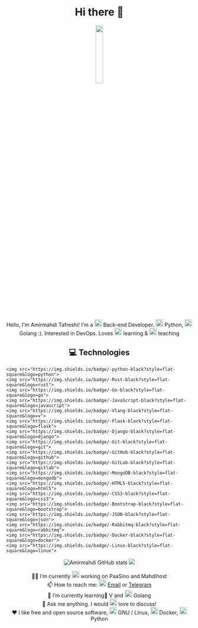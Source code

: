 <h1 align="center">Hi there 👋</h1>
<p align="center">
  <img width="20%" src="https://github.com/mr-tafreshi/mr-tafreshi/blob/master/dd1b75fb884d613a4d7a5ddea7036d495d15225e.png" />
</p>
<p align="center">Hello, I'm Amirmahdi Tafreshi! I'm a <img src="https://img.icons8.com/color/48/000000/developer.png" width="20" height="20"/> Back-end Developer. <img src="https://img.icons8.com/color/48/000000/python.png" width="20" height="20"/> Python, <img src="https://img.icons8.com/color/48/000000/golang.png" width="20" height="20"/> Golang :). Interested in DevOps. Loves <img src="https://img.icons8.com/color/48/000000/read.png" width="20" height="20"/> learning & <img src="https://img.icons8.com/color/48/000000/laptop.png" width="20" height="20"/> teaching</p>

<h2 align="center"> 💻 Technologies </h2>

<p align="center">
  
    <img src="https://img.shields.io/badge/-python-black?style=flat-square&logo=python">
    <img src="https://img.shields.io/badge/-Rust-black?style=flat-square&logo=rust">
    <img src="https://img.shields.io/badge/-Go-black?style=flat-square&logo=go">
    <img src="https://img.shields.io/badge/-JavaScript-black?style=flat-square&logo=javascript">
    <img src="https://img.shields.io/badge/-Vlang-black?style=flat-square&logo=v">
    <img src="https://img.shields.io/badge/-Flask-black?style=flat-square&logo=flask">
    <img src="https://img.shields.io/badge/-Django-black?style=flat-square&logo=django">
    <img src="https://img.shields.io/badge/-Git-black?style=flat-square&logo=git">
    <img src="https://img.shields.io/badge/-GitHub-black?style=flat-square&logo=github">
    <img src="https://img.shields.io/badge/-GitLab-black?style=flat-square&logo=gitlab">
    <img src="https://img.shields.io/badge/-MongoDB-black?style=flat-square&logo=mongodb">
    <img src="https://img.shields.io/badge/-HTML5-black?style=flat-square&logo=html5">
    <img src="https://img.shields.io/badge/-CSS3-black?style=flat-square&logo=css3">
    <img src="https://img.shields.io/badge/-Bootstrap-black?style=flat-square&logo=bootstrap">
    <img src="https://img.shields.io/badge/-JSON-black?style=flat-square&logo=json">
    <img src="https://img.shields.io/badge/-Rabbitmq-black?style=flat-square&logo=rabbitmq">
    <img src="https://img.shields.io/badge/-Docker-black?style=flat-square&logo=docker">
    <img src="https://img.shields.io/badge/-Linux-black?style=flat-square&logo=linux">

</p>

<p align="center">
  <img src="https://github-readme-stats.vercel.app/api?username=mr-tafreshi&show_icons=true&theme=great-gatsby" alt="Amirmahdi GitHub stats"></img>
  <img src="https://github-readme-stats.vercel.app/api/top-langs/?username=mr-tafreshi&theme=great-gatsby&line_height=27&layout=compact" />
</p>
<p align="center">
👨‍💻 I’m currently <img src="https://img.icons8.com/color/48/000000/work.png" width="20" height="20"/> working on PaaSino and Mahdihost<br>
📫 How to reach me: <img src="https://img.icons8.com/color/48/000000/gmail.png" width="20" height="20"/> <a href="mailto:tafreshi.amirmahdi@protonmail.com">Email</a> or <a href="https://t.me/amirmahdi_tafreshi">Telegram</a><br>
🌱 I’m currently learning ٰV and <img src="https://img.icons8.com/color/48/000000/golang.png" width="20" height="20"/> Golang<br>
💬 Ask me anything. I would <img src="https://img.icons8.com/color/48/000000/love.png" width="20" height="20"/> love to discuss!<br>
❤️ I like free and open source software, <img src="https://img.icons8.com/color/48/000000/linux.png" alt="linux" width="20" height="20"/> GNU / Linux, <img src="https://img.icons8.com/color/48/000000/docker.png" alt="docker" width="20" height="20"/> Docker, <img src="https://img.icons8.com/color/48/000000/python.png" alt="python" width="20" height="20"/> Python
</p>

